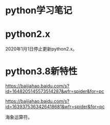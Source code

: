 # python学习笔记

# python2.x

2020年1月1日停止更新python2.x。

# python3.8新特性

https://baijiahao.baidu.com/s?id=1648205145573514287&wfr=spider&for=pc

https://baijiahao.baidu.com/s?id=1639375363426418681&wfr=spider&for=pc

海象运算符。